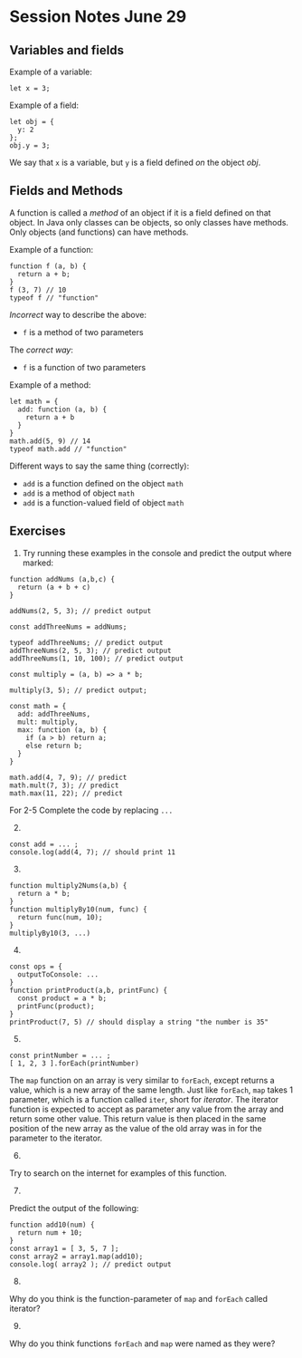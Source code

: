 # Session Notes June 29

## Variables and fields

Example of a variable:

    let x = 3;

Example of a field:

    let obj = {
      y: 2
    };
    obj.y = 3;

We say that `x` is a variable, but `y` is a field defined _on_ the object _obj_.

## Fields and Methods

A function is called a _method_ of an object if it is a field defined on that object. In Java only classes can be objects, so only classes have methods. Only objects (and functions) can have methods.

Example of a function:

    function f (a, b) {
      return a + b;
    }
    f (3, 7) // 10
    typeof f // "function"

_Incorrect_ way to describe the above:
  - `f` is a method of two parameters 

The _correct way_:
  - `f` is a function of two parameters

Example of a method:

    let math = {
      add: function (a, b) {
        return a + b
      }
    }
    math.add(5, 9) // 14
    typeof math.add // "function"
    
Different ways to say the same thing (correctly):
  - `add` is a function defined on the object `math`
  - `add` is a method of object `math`
  - `add` is a function-valued field of object `math`

## Exercises

1. Try running these examples in the console and predict the output where marked:

```
function addNums (a,b,c) {
  return (a + b + c) 
}

addNums(2, 5, 3); // predict output

const addThreeNums = addNums;

typeof addThreeNums; // predict output
addThreeNums(2, 5, 3); // predict output
addThreeNums(1, 10, 100); // predict output

const multiply = (a, b) => a * b;

multiply(3, 5); // predict output;

const math = {
  add: addThreeNums,
  mult: multiply,
  max: function (a, b) {
    if (a > b) return a;
    else return b;
  } 
}

math.add(4, 7, 9); // predict 
math.mult(7, 3); // predict
math.max(11, 22); // predict
```

For 2-5 Complete the code by replacing `...`

2.
```
const add = ... ;
console.log(add(4, 7); // should print 11
```

3.
```
function multiply2Nums(a,b) {
  return a * b;
}
function multiplyBy10(num, func) {
  return func(num, 10);
}
multiplyBy10(3, ...)
```

4.
```
const ops = {
  outputToConsole: ...
}
function printProduct(a,b, printFunc) {
  const product = a * b;
  printFunc(product); 
}
printProduct(7, 5) // should display a string "the number is 35"
```

5. 
```
const printNumber = ... ;
[ 1, 2, 3 ].forEach(printNumber)
```

The `map` function on an array is very similar to `forEach`, except returns a value, which is a new array of the same length. Just like `forEach`, `map` takes 1 parameter, which is a function called `iter`, short for _iterator_. The iterator function is expected to accept as parameter any value from the array and return some other value. This return value is then placed in the same position of the new array as the value of the old array was in for the parameter to the iterator.

6. 
Try to search on the internet for examples of this function.

7. 
Predict the output of the following:

```
function add10(num) {
  return num + 10;
}
const array1 = [ 3, 5, 7 ];
const array2 = array1.map(add10);
console.log( array2 ); // predict output
```

8.
Why do you think is the function-parameter of `map` and `forEach` called iterator?

9. 
Why do you think functions `forEach` and `map` were named as they were?
